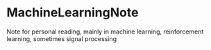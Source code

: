 # MachineLearningNote
Note for personal reading, mainly in machine learning, reinforcement learning, sometimes signal processing
